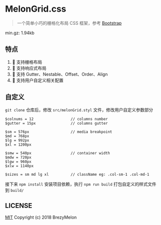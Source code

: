# MelonGrid.css

> 一个简单小巧的栅格化布局 CSS 框架，参考 [Bootstrap](https://github.com/twbs/bootstrap)

min.gz: 1.94kb



## 特点

1. 🦄 支持栅格布局
2. 🌈 支持响应式布局
3. 🎨 支持 Gutter、Nestable、Offset、Order、Align
4. 👀 支持用户自定义相关配置




## 自定义

`git clone` 仓库后，修改 `src/melonGrid.styl` 文件，修改用户自定义参数部分

```stylus
$colnums = 12                 // columns number
$gutter = 15px                // columns gutter

$sm = 576px                   // media breakpoint
$md = 768px
$lg = 992px
$xl = 1200px

$smw = 540px                  // container width
$mdw = 720px
$lgw = 960px
$xlw = 1140px

$sizes = sm md lg xl          // className eg: .col-sm-1 .col-md-1
```

接下来 `npm install` 安装项目依赖，执行 `npm run build` 打包自定义的样式文件到 `build/`



## LICENSE
[MIT]()
Copyright (c) 2018 BrezyMelon
